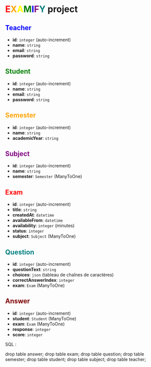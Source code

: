# <span style="color:red;">E</span><span style="color:orange;">X</span><span style="color:yellow;">A</span><span style="color:green;">M</span><span style="color:blue;">I</span><span style="color:purple;">F</span><span style="color:teal;">Y</span> project


## <span style="color:blue;">Teacher</span>

- **id**: `integer` (auto-increment)
- **name**: `string`
- **email**: `string`
- **password**: `string`

## <span style="color:green;">Student</span>

- **id**: `integer` (auto-increment)
- **name**: `string`
- **email**: `string`
- **password**: `string`

## <span style="color:orange;">Semester</span>

- **id**: `integer` (auto-increment)
- **name**: `string`
- **academicYear**: `string`

## <span style="color:purple;">Subject</span>

- **id**: `integer` (auto-increment)
- **name**: `string`
- **semester**: `Semester` (ManyToOne)

## <span style="color:red;">Exam</span>

- **id**: `integer` (auto-increment)
- **title**: `string`
- **createdAt**: `datetime`
- **availableFrom**: `datetime`
- **availability**: `integer` (minutes)
- **status**: `integer`
- **subject**: `Subject` (ManyToOne)

## <span style="color:teal;">Question</span>

- **id**: `integer` (auto-increment)
- **questionText**: `string`
- **choices**: `json` (tableau de chaînes de caractères)
- **correctAnswerIndex**: `integer`
- **exam**: `Exam` (ManyToOne)

## <span style="color:maroon;">Answer</span>

- **id**: `integer` (auto-increment)
- **student**: `Student` (ManyToOne)
- **exam**: `Exam` (ManyToOne)
- **response**: `integer`
- **score**: `integer`

SQL : 

drop table answer;
drop table exam;
drop table question;
drop table semester;
drop table student;
drop table subject;
drop table teacher;
